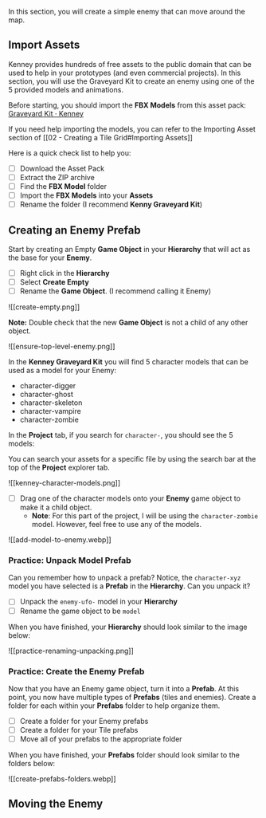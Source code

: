In this section, you will create a simple enemy that can move around the map.
## Import Assets
Kenney provides hundreds of free assets to the public domain that can be used to help in your prototypes (and even commercial projects). In this section, you will use the Graveyard Kit to create an enemy using one of the 5 provided models and animations.

Before starting, you should import the **FBX Models** from this asset pack: [Graveyard Kit · Kenney](https://kenney.nl/assets/graveyard-kit)

If you need help importing the models, you can refer to the Importing Asset section of [[02 - Creating a Tile Grid#Importing Assets]]

Here is a quick check list to help you:
- [ ] Download the Asset Pack
- [ ] Extract the ZIP archive
- [ ] Find the **FBX Model** folder
- [ ] Import the **FBX Models** into your **Assets**
- [ ] Rename the folder (I recommend **Kenny Graveyard Kit**)
## Creating an Enemy Prefab

Start by creating an Empty **Game Object** in your **Hierarchy** that will act as the base for your **Enemy**.

- [ ] Right click in the **Hierarchy**
- [ ] Select **Create Empty**
- [ ] Rename the **Game Object**. (I recommend calling it Enemy)

![[create-empty.png]]

**Note:** Double check that the new **Game Object** is not a child of any other object.

![[ensure-top-level-enemy.png]]

In the **Kenney Graveyard Kit** you will find 5 character models that can be used as a model for your Enemy:

* character-digger
* character-ghost
* character-skeleton
* character-vampire
* character-zombie

In the **Project** tab, if you search for `character-`, you should see the 5 models:

You can search your assets for a specific file by using the search bar at the top of the **Project** explorer tab.

![[kenney-character-models.png]]

- [ ] Drag one of the character models onto your **Enemy** game object to make it a child object.
	- **Note**: For this part of the project, I will be using the `character-zombie` model. However, feel free to use any of the models.

![[add-model-to-enemy.webp]]
### Practice: Unpack Model Prefab

Can you remember how to unpack a prefab? Notice, the `character-xyz` model you have selected is a **Prefab** in the **Hierarchy**. Can you unpack it?

- [ ] Unpack the `enemy-ufo-` model in your **Hierarchy**
- [ ] Rename the game object to be `model`

When you have finished, your **Hierarchy** should look similar to the image below:

![[practice-renaming-unpacking.png]]

### Practice: Create the Enemy Prefab
Now that you have an Enemy game object, turn it into a **Prefab**. At this point, you now have multiple types of **Prefabs** (tiles and enemies). Create a folder for each within your **Prefabs** folder to help organize them.

- [ ] Create a folder for your Enemy prefabs
- [ ] Create a folder for your Tile prefabs
- [ ] Move all of your prefabs to the appropriate folder

When you have finished, your **Prefabs** folder should look similar to the folders below:

![[create-prefabs-folders.webp]]
## Moving the Enemy
